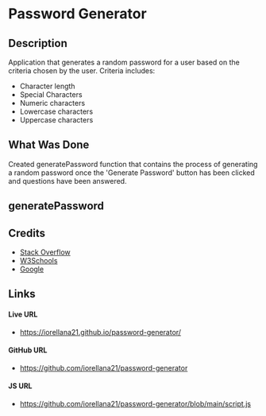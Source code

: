 # Password Generator
## Description
Application that generates a random password for a user based on the criteria chosen by the user. Criteria includes:
* Character length
* Special Characters
* Numeric characters
* Lowercase characters
* Uppercase characters
## What Was Done
Created generatePassword function that contains the process of generating a random password once the 'Generate Password' button has been clicked and questions have been answered.
## generatePassword
<!-- ![alt text]( "generatePassword") -->

## Credits
* [Stack Overflow](https://stackoverflow.com/)
* [W3Schools](https://www.w3schools.com/)
* [Google](https://www.google.com/)
## Links
#### Live URL
* https://iorellana21.github.io/password-generator/
#### GitHub URL
* https://github.com/iorellana21/password-generator
#### JS URL
* https://github.com/iorellana21/password-generator/blob/main/script.js